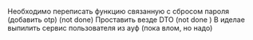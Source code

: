 Необходимо переписать функцию связанную с сбросом пароля (добавить otp) (not done)
Проставить везде DTO (not done )
В иделае выпилить сервис пользователя из ауф (пока влом, но надо)